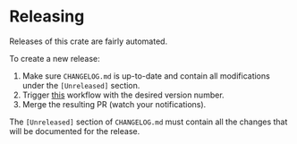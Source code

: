 # Releasing

Releases of this crate are fairly automated.

To create a new release:

1. Make sure `CHANGELOG.md` is up-to-date and contain all modifications under the `[Unreleased]` section.
2. Trigger [this](https://github.com/monero-rs/monero-lws/actions/workflows/draft-new-release.yml) workflow with the desired version number.
3. Merge the resulting PR (watch your notifications).

The `[Unreleased]` section of `CHANGELOG.md` must contain all the changes that will be documented for the release.

